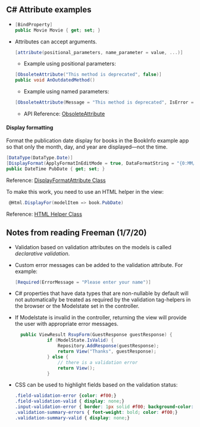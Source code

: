 ## C# Attribute examples

- <!--Todo: clarify meaning of BindProperty-->

  ```C#
  [BindProperty]
  public Movie Movie { get; set; }
  ```

- Attributes can accept arguments.

  ```C#
  [attribute(positional_parameters, name_parameter = value, ...)]
  ```

  - Example using positional parameters:

  <!--Todo: clarify reason for using ObsoleteAttribute-->

  ```C#
  [ObsoleteAttribute("This method is deprecated", false)]
  public void AnOutdatedMethod()
  ```

  - Example using named parameters:

  <!--Todo: Explain the parts of this-->

  ```C#
  [ObsoleteAttribute(Message = "This method is deprecated", IsError = false)]public void AnOutdatedMethod()
  ```

  - API Reference: [ObsoleteAttribute](https://docs.microsoft.com/en-us/dotnet/api/system.obsoleteattribute?view=netcore-2.0)

#### Display formatting

Format the publication date display for books in the BookInfo example app so that only the month, day, and year are displayed&mdash;not the time.

```C#
[DataType(DataType.Date)]
[DisplayFormat(ApplyFormatInEditMode = true, DataFormatString = "{0:MM/dd/yyyy}")]
public DateTime PubDate { get; set; }
```

Reference: [DisplayFormatAttribute Class](https://docs.microsoft.com/en-us/dotnet/api/system.componentmodel.dataannotations.displayformatattribute?view=netcore-2.1)

To make this work, you need to use an HTML helper in the view:

```C#
 @Html.DisplayFor(modelItem => book.PubDate)
```

Reference: [HTML Helper Class](https://docs.microsoft.com/en-us/dotnet/api/microsoft.aspnetcore.mvc.viewfeatures.htmlhelper?view=aspnetcore-3.1)



## Notes from reading Freeman (1/7/20)

- Validation based on validation attributes on the models is called *declarative validation*.

- Custom error messages can be added to the validation attribute. For example:

  ```c#
  [Required(ErrorMessage = "Please enter your name")]
  ```

- C# properties that have data types that are non-nullable by default will not automatically be treated as required by the validation tag-helpers in the browser or the Modelstate set in the controller.

- If Modelstate is invalid in the controller, returning the view will provide the user with appropriate error messages.

  ```C#
    public ViewResult RsvpForm(GuestResponse guestResponse) {
              if (ModelState.IsValid) {
                  Repository.AddResponse(guestResponse);
                  return View("Thanks", guestResponse);
              } else {
                  // there is a validation error
                  return View();
              }
  ```

  

- CSS can be used to highlight fields based on the validation status:

  ```css
  .field-validation-error {color: #f00;}
  .field-validation-valid { display: none;}
  .input-validation-error { border: 1px solid #f00; background-color: #fee; }
  .validation-summary-errors { font-weight: bold; color: #f00;}
  .validation-summary-valid { display: none;}
  ```

  



